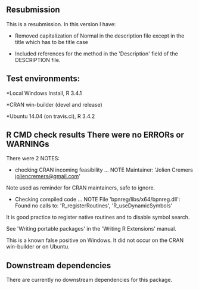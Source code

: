 ## Resubmission 

This is a resubmission. In this version I have:

* Removed capitalization of Normal in the description file except in the title 
which has to be title case

* Included references for the method in the 'Description' field of the
DESCRIPTION file.

## Test environments: 

*Local Windows Install, R 3.4.1

*CRAN win-builder (devel and release)

*Ubuntu 14.04 (on travis.ci), R 3.4.2

## R CMD check results There were no ERRORs or WARNINGs

There were 2 NOTES:

* checking CRAN incoming feasibility ... NOTE Maintainer: 'Jolien Cremers 
<joliencremers@gmail.com>'

Note used as reminder for CRAN maintainers, safe to ignore.

* Checking compiled code ... NOTE File 'bpnreg/libs/x64/bpnreg.dll': Found no 
calls to: 'R_registerRoutines', 'R_useDynamicSymbols'

It is good practice to register native routines and to disable symbol search.

See 'Writing portable packages' in the 'Writing R Extensions' manual.

This is a known false positive on Windows. It did not occur on the CRAN 
win-builder or on Ubuntu.

## Downstream dependencies 

There are currently no downstream dependencies for this package.
